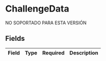 # ChallengeData

NO SOPORTADO PARA ESTA VERSIÓN


## Fields

| Field       | Type        | Required    | Description |
| ----------- | ----------- | ----------- | ----------- |